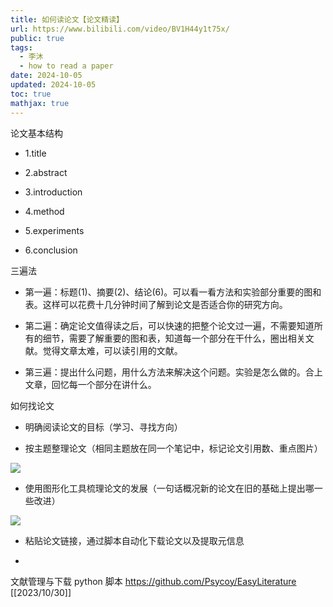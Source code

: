 ```yaml
---
title: 如何读论文【论文精读】
url: https://www.bilibili.com/video/BV1H44y1t75x/
public: true
tags:
  - 李沐
  - how to read a paper
date: 2024-10-05
updated: 2024-10-05
toc: true
mathjax: true
---
```




论文基本结构

  + 1.title

  + 2.abstract

  + 3.introduction

  + 4.method

  + 5.experiments

  + 6.conclusion

三遍法

  + 第一遍：标题(1)、摘要(2)、结论(6)。可以看一看方法和实验部分重要的图和表。这样可以花费十几分钟时间了解到论文是否适合你的研究方向。

  + 第二遍：确定论文值得读之后，可以快速的把整个论文过一遍，不需要知道所有的细节，需要了解重要的图和表，知道每一个部分在干什么，圈出相关文献。觉得文章太难，可以读引用的文献。

  + 第三遍：提出什么问题，用什么方法来解决这个问题。实验是怎么做的。合上文章，回忆每一个部分在讲什么。

如何找论文

  + 明确阅读论文的目标（学习、寻找方向）

  + 按主题整理论文（相同主题放在同一个笔记中，标记论文引用数、重点图片）

![](https://media.xiang578.com/20221029132428.png)

  + 使用图形化工具梳理论文的发展（一句话概况新的论文在旧的基础上提出哪一些改进）

![](https://media.xiang578.com/20221029132524.png)

  + 粘贴论文链接，通过脚本自动化下载论文以及提取元信息

  + 

文献管理与下载 python 脚本 https://github.com/Psycoy/EasyLiterature [[2023/10/30]]
